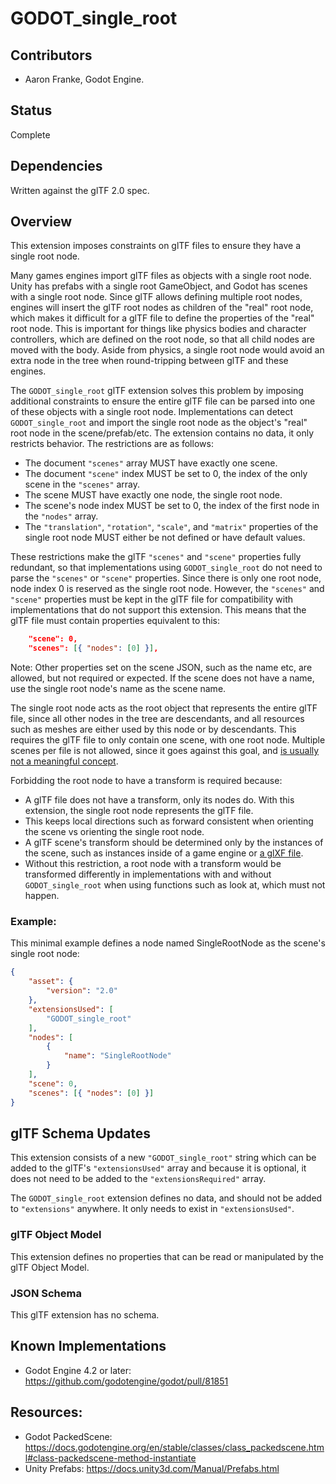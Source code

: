 # GODOT_single_root

## Contributors

- Aaron Franke, Godot Engine.

## Status

Complete

## Dependencies

Written against the glTF 2.0 spec.

## Overview

This extension imposes constraints on glTF files to ensure they have a single root node.

Many games engines import glTF files as objects with a single root node. Unity has prefabs with a single root GameObject, and Godot has scenes with a single root node. Since glTF allows defining multiple root nodes, engines will insert the glTF root nodes as children of the "real" root node, which makes it difficult for a glTF file to define the properties of the "real" root node. This is important for things like physics bodies and character controllers, which are defined on the root node, so that all child nodes are moved with the body. Aside from physics, a single root node would avoid an extra node in the tree when round-tripping between glTF and these engines.

The `GODOT_single_root` glTF extension solves this problem by imposing additional constraints to ensure the entire glTF file can be parsed into one of these objects with a single root node. Implementations can detect `GODOT_single_root` and import the single root node as the object's "real" root node in the scene/prefab/etc. The extension contains no data, it only restricts behavior. The restrictions are as follows:

- The document `"scenes"` array MUST have exactly one scene.
- The document `"scene"` index MUST be set to 0, the index of the only scene in the `"scenes"` array.
- The scene MUST have exactly one node, the single root node.
- The scene's node index MUST be set to 0, the index of the first node in the `"nodes"` array.
- The `"translation"`, `"rotation"`, `"scale"`, and `"matrix"` properties of the single root node MUST either be not defined or have default values.

These restrictions make the glTF `"scenes"` and `"scene"` properties fully redundant, so that implementations using `GODOT_single_root` do not need to parse the `"scenes"` or `"scene"` properties. Since there is only one root node, node index 0 is reserved as the single root node. However, the `"scenes"` and `"scene"` properties must be kept in the glTF file for compatibility with implementations that do not support this extension. This means that the glTF file must contain properties equivalent to this:

```json
	"scene": 0,
	"scenes": [{ "nodes": [0] }],
```

Note: Other properties set on the scene JSON, such as the name etc, are allowed, but not required or expected. If the scene does not have a name, use the single root node's name as the scene name.

The single root node acts as the root object that represents the entire glTF file, since all other nodes in the tree are descendants, and all resources such as meshes are either used by this node or by descendants. This requires the glTF file to only contain one scene, with one root node. Multiple scenes per file is not allowed, since it goes against this goal, and [is usually not a meaningful concept](https://github.com/KhronosGroup/glTF/issues/1542).

Forbidding the root node to have a transform is required because:
- A glTF file does not have a transform, only its nodes do. With this extension, the single root node represents the glTF file.
- This keeps local directions such as forward consistent when orienting the scene vs orienting the single root node.
- A glTF scene's transform should be determined only by the instances of the scene, such as instances inside of a game engine or [a glXF file](https://github.com/KhronosGroup/glXF).
- Without this restriction, a root node with a transform would be transformed differently in implementations with and without `GODOT_single_root` when using functions such as look at, which must not happen.

### Example:

This minimal example defines a node named SingleRootNode as the scene's single root node:

```json
{
	"asset": {
		"version": "2.0"
	},
	"extensionsUsed": [
		"GODOT_single_root"
	],
	"nodes": [
		{
			"name": "SingleRootNode"
		}
	],
	"scene": 0,
	"scenes": [{ "nodes": [0] }]
}
```

## glTF Schema Updates

This extension consists of a new `"GODOT_single_root"` string which can be added to the glTF's `"extensionsUsed"` array and because it is optional, it does not need to be added to the `"extensionsRequired"` array.

The `GODOT_single_root` extension defines no data, and should not be added to `"extensions"` anywhere. It only needs to exist in `"extensionsUsed"`.

### glTF Object Model

This extension defines no properties that can be read or manipulated by the glTF Object Model.

### JSON Schema

This glTF extension has no schema.

## Known Implementations

- Godot Engine 4.2 or later: https://github.com/godotengine/godot/pull/81851

## Resources:

- Godot PackedScene: https://docs.godotengine.org/en/stable/classes/class_packedscene.html#class-packedscene-method-instantiate
- Unity Prefabs: https://docs.unity3d.com/Manual/Prefabs.html
